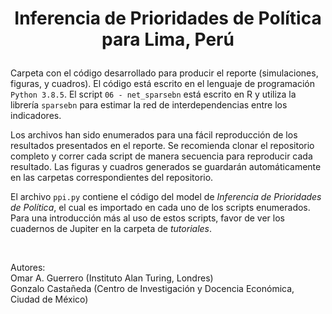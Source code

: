 # <p align="center">Inferencia de Prioridades de Política para Lima, Perú</p>

Carpeta con el código desarrollado para producir el reporte (simulaciones, figuras, y cuadros). El código está escrito en el lenguaje de programación `Python 3.8.5`. El script `06 - net_sparsebn` está escrito en R y utiliza la librería `sparsebn` para estimar la red de interdependencias entre los indicadores.

Los archivos han sido enumerados para una fácil reproducción de los resultados presentados en el reporte. Se recomienda clonar el repositorio completo y correr cada script de manera secuencia para reproducir cada resultado. Las figuras y cuadros generados se guardarán automáticamente en las carpetas correspondientes del repositorio.

El archivo `ppi.py` contiene el código del model de *Inferencia de Prioridades de Política*, el cual es importado en cada uno de los scripts enumerados. Para una introducción más al uso de estos scripts, favor de ver los cuadernos de Jupiter en la carpeta de *tutoriales*.

<br/>


Autores:<br/>
Omar A. Guerrero (Instituto Alan Turing, Londres)<br/>
Gonzalo Castañeda (Centro de Investigación y Docencia Económica, Ciudad de México)



